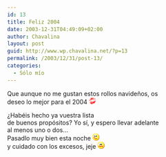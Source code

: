 ```yaml
---
id: 13
title: Feliz 2004
date: 2003-12-31T04:49:09+02:00
author: Chavalina
layout: post
guid: http://www.wp.chavalina.net/?p=13
permalink: /2003/12/31/post-13/
categories:
  - Sólo mío
---
```

<p align="left">
  Que aunque no me gustan estos rollos navide&ntilde;os, os<br /> deseo lo mejor para el 2004 <img src="/imagenes/emoticonos/beso.gif" alt="emo" />
</p>

<p align="left">
  ¿Habéis hecho ya vuestra <span title="lista de buenos propósitos que no se piensa cumplir" class="anotacion">lista<br /> de buenos propósitos</span>? Yo sí, y espero llevar adelante<br /> al menos uno o dos…<br /> Pasadlo muy bien esta noche <img src="/imagenes/emoticonos/guino.gif" alt="emo" /><br /> y cuidado con los excesos, jeje <img src="/imagenes/emoticonos/asqueado.gif" alt="emo" />
</p>